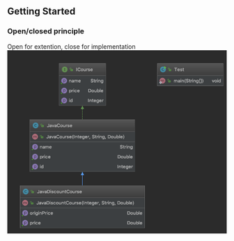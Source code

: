 ## Getting Started
### Open/closed principle
Open for extention, close for implementation
![](https://github.com/yuhaolu1994/java-design-pattern-practice/blob/master/src/main/resources/art/open-close.png)
